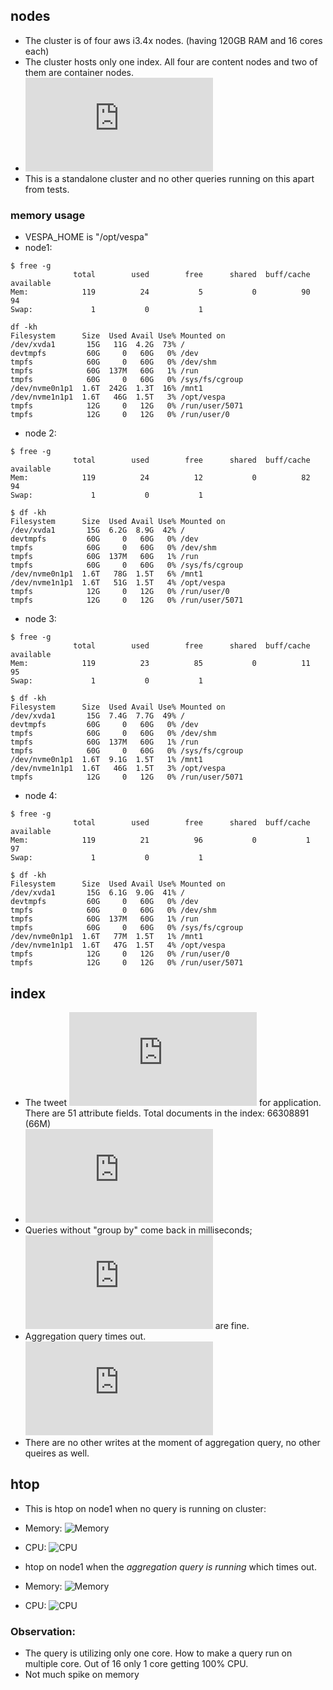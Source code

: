 ## nodes
- The cluster is of four aws i3.4x nodes. (having 120GB RAM and 16 cores each)
- The cluster hosts only one index. All four are content nodes and two of them are container nodes.
- ![services.xml](https://github.com/yogin16/tweet-vespa-app/blob/master/src/main/application/services.xml)
- This is a standalone cluster and no other queries running on this apart from tests.

### memory usage
- VESPA_HOME is "/opt/vespa"
- node1:
```!bash
$ free -g
              total        used        free      shared  buff/cache   available
Mem:            119          24           5           0          90          94
Swap:             1           0           1
```

```!bash
df -kh
Filesystem      Size  Used Avail Use% Mounted on
/dev/xvda1       15G   11G  4.2G  73% /
devtmpfs         60G     0   60G   0% /dev
tmpfs            60G     0   60G   0% /dev/shm
tmpfs            60G  137M   60G   1% /run
tmpfs            60G     0   60G   0% /sys/fs/cgroup
/dev/nvme0n1p1  1.6T  242G  1.3T  16% /mnt1
/dev/nvme1n1p1  1.6T   46G  1.5T   3% /opt/vespa
tmpfs            12G     0   12G   0% /run/user/5071
tmpfs            12G     0   12G   0% /run/user/0
```

- node 2:
```!bash
$ free -g
              total        used        free      shared  buff/cache   available
Mem:            119          24          12           0          82          94
Swap:             1           0           1
```

```!bash
$ df -kh
Filesystem      Size  Used Avail Use% Mounted on
/dev/xvda1       15G  6.2G  8.9G  42% /
devtmpfs         60G     0   60G   0% /dev
tmpfs            60G     0   60G   0% /dev/shm
tmpfs            60G  137M   60G   1% /run
tmpfs            60G     0   60G   0% /sys/fs/cgroup
/dev/nvme0n1p1  1.6T   78G  1.5T   6% /mnt1
/dev/nvme1n1p1  1.6T   51G  1.5T   4% /opt/vespa
tmpfs            12G     0   12G   0% /run/user/0
tmpfs            12G     0   12G   0% /run/user/5071
```

- node 3:
```!
$ free -g
              total        used        free      shared  buff/cache   available
Mem:            119          23          85           0          11          95
Swap:             1           0           1
```

```!bash
$ df -kh
Filesystem      Size  Used Avail Use% Mounted on
/dev/xvda1       15G  7.4G  7.7G  49% /
devtmpfs         60G     0   60G   0% /dev
tmpfs            60G     0   60G   0% /dev/shm
tmpfs            60G  137M   60G   1% /run
tmpfs            60G     0   60G   0% /sys/fs/cgroup
/dev/nvme0n1p1  1.6T  9.1G  1.5T   1% /mnt1
/dev/nvme1n1p1  1.6T   46G  1.5T   3% /opt/vespa
tmpfs            12G     0   12G   0% /run/user/5071
```

- node 4:
```!bash
$ free -g
              total        used        free      shared  buff/cache   available
Mem:            119          21          96           0           1          97
Swap:             1           0           1
```

```!bash
$ df -kh
Filesystem      Size  Used Avail Use% Mounted on
/dev/xvda1       15G  6.1G  9.0G  41% /
devtmpfs         60G     0   60G   0% /dev
tmpfs            60G     0   60G   0% /dev/shm
tmpfs            60G  137M   60G   1% /run
tmpfs            60G     0   60G   0% /sys/fs/cgroup
/dev/nvme0n1p1  1.6T   77M  1.5T   1% /mnt1
/dev/nvme1n1p1  1.6T   47G  1.5T   4% /opt/vespa
tmpfs            12G     0   12G   0% /run/user/0
tmpfs            12G     0   12G   0% /run/user/5071
```

## index

- The tweet ![search definition](https://github.com/yogin16/tweet-vespa-app/blob/master/src/main/application/searchdefinitions/tweet.sd) for application. There are 51 attribute fields. Total documents in the index:
66308891 (66M)
- ![Metrics API Response](https://github.com/yogin16/tweet-vespa-app/blob/master/matrics-api-response.js)
- Queries without "group by" come back in milliseconds; ![search queries](https://github.com/yogin16/tweet-vespa-app/blob/master/requests/search-query.json) are fine. 
- Aggregation query times out. ![sample aggregation](https://github.com/yogin16/tweet-vespa-app/blob/master/requests/aggregation-query.json)
- There are no other writes at the moment of aggregation query, no other queires as well.

## htop

- This is htop on node1 when no query is running on cluster:
- Memory:
![Memory](https://github.com/yogin16/tweet-vespa-app/blob/master/images/mem-with-no-queries.png)
- CPU:
![CPU](https://github.com/yogin16/tweet-vespa-app/blob/master/images/cpu-with-no-queries.png)


- htop on node1 when the *aggregation query is running* which times out.
- Memory:
![Memory](https://github.com/yogin16/tweet-vespa-app/blob/master/images/mem-when-agg-running.png)
- CPU: 
![CPU](https://github.com/yogin16/tweet-vespa-app/blob/master/images/cpu-when-agg-running.png)

### Observation:
- The query is utilizing only one core. How to make a query run on multiple core. Out of 16 only 1 core getting 100% CPU.
- Not much spike on memory 
